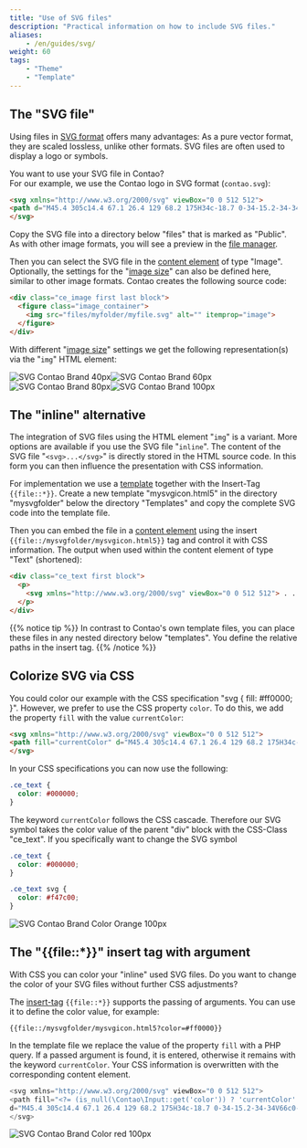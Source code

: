 ```yaml
---
title: "Use of SVG files"
description: "Practical information on how to include SVG files."
aliases:
    - /en/guides/svg/
weight: 60
tags:
    - "Theme"
    - "Template"
---
```


## The "SVG file"

Using files in [SVG format](https://developer.mozilla.org/en-US/docs/Web/SVG) offers many advantages: As a pure vector format, they are scaled lossless, unlike other formats. SVG files are often used to display a logo or symbols.

You want to use your SVG file in Contao?<br>
For our example, we use the Contao logo in SVG format (`contao.svg`):

```html
<svg xmlns="http://www.w3.org/2000/svg" viewBox="0 0 512 512">
<path d="M45.4 305c14.4 67.1 26.4 129 68.2 175H34c-18.7 0-34-15.2-34-34V66c0-18.7 15.2-34 34-34h57.7C77.9 44.6 65.6 59.2 54.8 75.6c-45.4 70-27 146.8-9.4 229.4zM478 32h-90.2c21.4 21.4 39.2 49.5 52.7 84.1l-137.1 29.3c-14.9-29-37.8-53.3-82.6-43.9-24.6 5.3-41 19.3-48.3 34.6-8.8 18.7-13.2 39.8 8.2 140.3 21.1 100.2 33.7 117.7 49.5 131.2 12.9 11.1 33.4 17 58.3 11.7 44.5-9.4 55.7-40.7 57.4-73.2l137.4-29.6c3.2 71.5-18.7 125.2-57.4 163.6H478c18.7 0 34-15.2 34-34V66c0-18.8-15.2-34-34-34z"/>
</svg>
```

Copy the SVG file into a directory below "files" that is marked as "Public". As with other image formats, you will 
see a preview in the [file manager](/en/file-manager/).

Then you can select the SVG file in the [content element](/en/article-management/content-elements/) of type "Image". 
Optionally, the settings for the "[image size](/en/article-management/content-elements/#image)" can also be defined here, 
similar to other image formats. Contao creates the following source code:

```html
<div class="ce_image first last block">
  <figure class="image_container">
    <img src="files/myfolder/myfile.svg" alt="" itemprop="image">
  </figure>
</div>
```

With different "[image size](/en/article-management/content-elements/#image)" settings we get the following 
representation(s) via the "`img`" HTML element:

![SVG Contao Brand 40px](/de/guides/images/de/svg/contao-gray.svg?width=40px)![SVG Contao Brand 60px](/de/guides/images/de/svg/contao-gray.svg?width=60px)![SVG Contao Brand 80px](/de/guides/images/de/svg/contao-gray.svg?width=80px)![SVG Contao Brand 100px](/de/guides/images/de/svg/contao-gray.svg?width=100px)


## The "inline" alternative

The integration of SVG files using the HTML element "`img`" is a variant. More options are available if you use 
the SVG file "`inline`". The content of the SVG file "`<svg>...</svg>`" is directly stored in the HTML source code. 
In this form you can then influence the presentation with CSS information.

For implementation we use a [template](/en/layout/templates/) together with the Insert-Tag `{{file::*}}`. 
Create a new template "mysvgicon.html5" in the directory "mysvgfolder" below the directory "Templates" and copy 
the complete SVG code into the template file.

Then you can embed the file in a [content element](/en/article-management/content-elements/) using the 
insert `{{file::/mysvgfolder/mysvgicon.html5}}` tag and control it with CSS information. The output when used 
within the content element of type "Text" (shortened):

```html
<div class="ce_text first block">
  <p>
    <svg xmlns="http://www.w3.org/2000/svg" viewBox="0 0 512 512"> . . . </svg>
  </p>
</div>
```

{{% notice tip %}}
In contrast to Contao's own template files, you can place these files in any nested directory below "templates". 
You define the relative paths in the insert tag.
{{% /notice %}}


## Colorize SVG via CSS

You could color our example with the CSS specification "svg { fill: #ff0000; }". However, we prefer to use the 
CSS property `color`. To do this, we add the property `fill` with the value `currentColor`:

```html
<svg xmlns="http://www.w3.org/2000/svg" viewBox="0 0 512 512">
<path fill="currentColor" d="M45.4 305c14.4 67.1 26.4 129 68.2 175H34c-18.7 0-34-15.2-34-34V66c0-18.7 15.2-34 34-34h57.7C77.9 44.6 65.6 59.2 54.8 75.6c-45.4 70-27 146.8-9.4 229.4zM478 32h-90.2c21.4 21.4 39.2 49.5 52.7 84.1l-137.1 29.3c-14.9-29-37.8-53.3-82.6-43.9-24.6 5.3-41 19.3-48.3 34.6-8.8 18.7-13.2 39.8 8.2 140.3 21.1 100.2 33.7 117.7 49.5 131.2 12.9 11.1 33.4 17 58.3 11.7 44.5-9.4 55.7-40.7 57.4-73.2l137.4-29.6c3.2 71.5-18.7 125.2-57.4 163.6H478c18.7 0 34-15.2 34-34V66c0-18.8-15.2-34-34-34z"/>
</svg>
```

In your CSS specifications you can now use the following:

```css
.ce_text {
  color: #000000;
}
```

The keyword `currentColor` follows the CSS cascade. Therefore our SVG symbol takes the color value of the parent "div" 
block with the CSS-Class "ce_text". If you specifically want to change the SVG symbol

```css
.ce_text {
  color: #000000;
}

.ce_text svg {
  color: #f47c00;
}
```

![SVG Contao Brand Color Orange 100px](/de/guides/images/de/svg/contao-orange.svg?width=100px)


## The "{{file::*}}" insert tag with argument

With CSS you can color your "inline" used SVG files. Do you want to change the color of 
your SVG files without further CSS adjustments?

The [insert-tag](/en/article-management/insert-tags/) `{{file::*}}` supports the passing of arguments. 
You can use it to define the color value, for example:

`{{file::/mysvgfolder/mysvgicon.html5?color=#ff0000}}`

In the template file we replace the value of the property `fill` with a PHP query. If a passed argument is found, 
it is entered, otherwise it remains with the keyword `currentColor`. Your CSS information is overwritten with 
the corresponding content element.

```php
<svg xmlns="http://www.w3.org/2000/svg" viewBox="0 0 512 512">
<path fill="<?= (is_null(\Contao\Input::get('color')) ? 'currentColor' : \Contao\Input::get('color')) ?>" 
d="M45.4 305c14.4 67.1 26.4 129 68.2 175H34c-18.7 0-34-15.2-34-34V66c0-18.7 15.2-34 34-34h57.7C77.9 44.6 65.6 59.2 54.8 75.6c-45.4 70-27 146.8-9.4 229.4zM478 32h-90.2c21.4 21.4 39.2 49.5 52.7 84.1l-137.1 29.3c-14.9-29-37.8-53.3-82.6-43.9-24.6 5.3-41 19.3-48.3 34.6-8.8 18.7-13.2 39.8 8.2 140.3 21.1 100.2 33.7 117.7 49.5 131.2 12.9 11.1 33.4 17 58.3 11.7 44.5-9.4 55.7-40.7 57.4-73.2l137.4-29.6c3.2 71.5-18.7 125.2-57.4 163.6H478c18.7 0 34-15.2 34-34V66c0-18.8-15.2-34-34-34z"/>
</svg>
```

![SVG Contao Brand Color red 100px](/de/guides/images/de/svg/contao-red.svg?width=100px)
